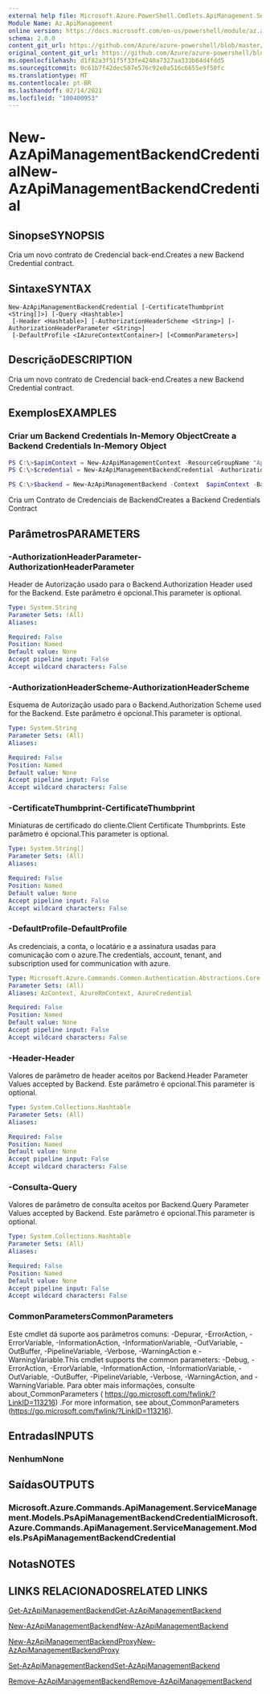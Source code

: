 ```yaml
---
external help file: Microsoft.Azure.PowerShell.Cmdlets.ApiManagement.ServiceManagement.dll-Help.xml
Module Name: Az.ApiManagement
online version: https://docs.microsoft.com/en-us/powershell/module/az.apimanagement/new-azapimanagementbackendcredential
schema: 2.0.0
content_git_url: https://github.com/Azure/azure-powershell/blob/master/src/ApiManagement/ApiManagement/help/New-AzApiManagementBackendCredential.md
original_content_git_url: https://github.com/Azure/azure-powershell/blob/master/src/ApiManagement/ApiManagement/help/New-AzApiManagementBackendCredential.md
ms.openlocfilehash: d1f82a3f51f5f33fe4240a7327aa333b64d4fdd5
ms.sourcegitcommit: 0c61b7f42dec507e576c92e0a516c6655e9f50fc
ms.translationtype: MT
ms.contentlocale: pt-BR
ms.lasthandoff: 02/14/2021
ms.locfileid: "100400953"
---
```

# <span data-ttu-id="df9ef-101">New-AzApiManagementBackendCredential</span><span class="sxs-lookup"><span data-stu-id="df9ef-101">New-AzApiManagementBackendCredential</span></span>

## <span data-ttu-id="df9ef-102">Sinopse</span><span class="sxs-lookup"><span data-stu-id="df9ef-102">SYNOPSIS</span></span>
<span data-ttu-id="df9ef-103">Cria um novo contrato de Credencial back-end.</span><span class="sxs-lookup"><span data-stu-id="df9ef-103">Creates a new Backend Credential contract.</span></span>

## <span data-ttu-id="df9ef-104">Sintaxe</span><span class="sxs-lookup"><span data-stu-id="df9ef-104">SYNTAX</span></span>

```
New-AzApiManagementBackendCredential [-CertificateThumbprint <String[]>] [-Query <Hashtable>]
 [-Header <Hashtable>] [-AuthorizationHeaderScheme <String>] [-AuthorizationHeaderParameter <String>]
 [-DefaultProfile <IAzureContextContainer>] [<CommonParameters>]
```

## <span data-ttu-id="df9ef-105">Descrição</span><span class="sxs-lookup"><span data-stu-id="df9ef-105">DESCRIPTION</span></span>
<span data-ttu-id="df9ef-106">Cria um novo contrato de Credencial back-end.</span><span class="sxs-lookup"><span data-stu-id="df9ef-106">Creates a new Backend Credential contract.</span></span>

## <span data-ttu-id="df9ef-107">Exemplos</span><span class="sxs-lookup"><span data-stu-id="df9ef-107">EXAMPLES</span></span>

### <span data-ttu-id="df9ef-108">Criar um Backend Credentials In-Memory Object</span><span class="sxs-lookup"><span data-stu-id="df9ef-108">Create a Backend Credentials In-Memory Object</span></span>
```powershell
PS C:\>$apimContext = New-AzApiManagementContext -ResourceGroupName "Api-Default-WestUS" -ServiceName "contoso"
PS C:\>$credential = New-AzApiManagementBackendCredential -AuthorizationHeaderScheme basic -AuthorizationHeaderParameter opensesame -Query @{"sv" = @('xx', 'bb'); "sr" = @('cc')} -Header @{"x-my-1" = @('val1', 'val2')}

PS C:\>$backend = New-AzApiManagementBackend -Context  $apimContext -BackendId 123 -Url 'https://contoso.com/awesomeapi' -Protocol http -Title "first backend" -SkipCertificateChainValidation $true -Credential $credential -Description "my backend"
```

<span data-ttu-id="df9ef-109">Cria um Contrato de Credenciais de Backend</span><span class="sxs-lookup"><span data-stu-id="df9ef-109">Creates a Backend Credentials Contract</span></span>

## <span data-ttu-id="df9ef-110">Parâmetros</span><span class="sxs-lookup"><span data-stu-id="df9ef-110">PARAMETERS</span></span>

### <span data-ttu-id="df9ef-111">-AuthorizationHeaderParameter</span><span class="sxs-lookup"><span data-stu-id="df9ef-111">-AuthorizationHeaderParameter</span></span>
<span data-ttu-id="df9ef-112">Header de Autorização usado para o Backend.</span><span class="sxs-lookup"><span data-stu-id="df9ef-112">Authorization Header used for the Backend.</span></span>
<span data-ttu-id="df9ef-113">Este parâmetro é opcional.</span><span class="sxs-lookup"><span data-stu-id="df9ef-113">This parameter is optional.</span></span>

```yaml
Type: System.String
Parameter Sets: (All)
Aliases:

Required: False
Position: Named
Default value: None
Accept pipeline input: False
Accept wildcard characters: False
```

### <span data-ttu-id="df9ef-114">-AuthorizationHeaderScheme</span><span class="sxs-lookup"><span data-stu-id="df9ef-114">-AuthorizationHeaderScheme</span></span>
<span data-ttu-id="df9ef-115">Esquema de Autorização usado para o Backend.</span><span class="sxs-lookup"><span data-stu-id="df9ef-115">Authorization Scheme used for the Backend.</span></span>
<span data-ttu-id="df9ef-116">Este parâmetro é opcional.</span><span class="sxs-lookup"><span data-stu-id="df9ef-116">This parameter is optional.</span></span>

```yaml
Type: System.String
Parameter Sets: (All)
Aliases:

Required: False
Position: Named
Default value: None
Accept pipeline input: False
Accept wildcard characters: False
```

### <span data-ttu-id="df9ef-117">-CertificateThumbprint</span><span class="sxs-lookup"><span data-stu-id="df9ef-117">-CertificateThumbprint</span></span>
<span data-ttu-id="df9ef-118">Miniaturas de certificado do cliente.</span><span class="sxs-lookup"><span data-stu-id="df9ef-118">Client Certificate Thumbprints.</span></span>
<span data-ttu-id="df9ef-119">Este parâmetro é opcional.</span><span class="sxs-lookup"><span data-stu-id="df9ef-119">This parameter is optional.</span></span>

```yaml
Type: System.String[]
Parameter Sets: (All)
Aliases:

Required: False
Position: Named
Default value: None
Accept pipeline input: False
Accept wildcard characters: False
```

### <span data-ttu-id="df9ef-120">-DefaultProfile</span><span class="sxs-lookup"><span data-stu-id="df9ef-120">-DefaultProfile</span></span>
<span data-ttu-id="df9ef-121">As credenciais, a conta, o locatário e a assinatura usadas para comunicação com o azure.</span><span class="sxs-lookup"><span data-stu-id="df9ef-121">The credentials, account, tenant, and subscription used for communication with azure.</span></span>

```yaml
Type: Microsoft.Azure.Commands.Common.Authentication.Abstractions.Core.IAzureContextContainer
Parameter Sets: (All)
Aliases: AzContext, AzureRmContext, AzureCredential

Required: False
Position: Named
Default value: None
Accept pipeline input: False
Accept wildcard characters: False
```

### <span data-ttu-id="df9ef-122">-Header</span><span class="sxs-lookup"><span data-stu-id="df9ef-122">-Header</span></span>
<span data-ttu-id="df9ef-123">Valores de parâmetro de header aceitos por Backend.</span><span class="sxs-lookup"><span data-stu-id="df9ef-123">Header Parameter Values accepted by Backend.</span></span>
<span data-ttu-id="df9ef-124">Este parâmetro é opcional.</span><span class="sxs-lookup"><span data-stu-id="df9ef-124">This parameter is optional.</span></span>

```yaml
Type: System.Collections.Hashtable
Parameter Sets: (All)
Aliases:

Required: False
Position: Named
Default value: None
Accept pipeline input: False
Accept wildcard characters: False
```

### <span data-ttu-id="df9ef-125">-Consulta</span><span class="sxs-lookup"><span data-stu-id="df9ef-125">-Query</span></span>
<span data-ttu-id="df9ef-126">Valores de parâmetro de consulta aceitos por Backend.</span><span class="sxs-lookup"><span data-stu-id="df9ef-126">Query Parameter Values accepted by Backend.</span></span>
<span data-ttu-id="df9ef-127">Este parâmetro é opcional.</span><span class="sxs-lookup"><span data-stu-id="df9ef-127">This parameter is optional.</span></span>

```yaml
Type: System.Collections.Hashtable
Parameter Sets: (All)
Aliases:

Required: False
Position: Named
Default value: None
Accept pipeline input: False
Accept wildcard characters: False
```

### <span data-ttu-id="df9ef-128">CommonParameters</span><span class="sxs-lookup"><span data-stu-id="df9ef-128">CommonParameters</span></span>
<span data-ttu-id="df9ef-129">Este cmdlet dá suporte aos parâmetros comuns: -Depurar, -ErrorAction, -ErrorVariable, -InformationAction, -InformationVariable, -OutVariable, -OutBuffer, -PipelineVariable, -Verbose, -WarningAction e -WarningVariable.</span><span class="sxs-lookup"><span data-stu-id="df9ef-129">This cmdlet supports the common parameters: -Debug, -ErrorAction, -ErrorVariable, -InformationAction, -InformationVariable, -OutVariable, -OutBuffer, -PipelineVariable, -Verbose, -WarningAction, and -WarningVariable.</span></span> <span data-ttu-id="df9ef-130">Para obter mais informações, consulte about_CommonParameters ( https://go.microsoft.com/fwlink/?LinkID=113216) .</span><span class="sxs-lookup"><span data-stu-id="df9ef-130">For more information, see about_CommonParameters (https://go.microsoft.com/fwlink/?LinkID=113216).</span></span>

## <span data-ttu-id="df9ef-131">Entradas</span><span class="sxs-lookup"><span data-stu-id="df9ef-131">INPUTS</span></span>

### <span data-ttu-id="df9ef-132">Nenhum</span><span class="sxs-lookup"><span data-stu-id="df9ef-132">None</span></span>

## <span data-ttu-id="df9ef-133">Saídas</span><span class="sxs-lookup"><span data-stu-id="df9ef-133">OUTPUTS</span></span>

### <span data-ttu-id="df9ef-134">Microsoft.Azure.Commands.ApiManagement.ServiceManagement.Models.PsApiManagementBackendCredential</span><span class="sxs-lookup"><span data-stu-id="df9ef-134">Microsoft.Azure.Commands.ApiManagement.ServiceManagement.Models.PsApiManagementBackendCredential</span></span>

## <span data-ttu-id="df9ef-135">Notas</span><span class="sxs-lookup"><span data-stu-id="df9ef-135">NOTES</span></span>

## <span data-ttu-id="df9ef-136">LINKS RELACIONADOS</span><span class="sxs-lookup"><span data-stu-id="df9ef-136">RELATED LINKS</span></span>

[<span data-ttu-id="df9ef-137">Get-AzApiManagementBackend</span><span class="sxs-lookup"><span data-stu-id="df9ef-137">Get-AzApiManagementBackend</span></span>](./Get-AzApiManagementBackend.md)

[<span data-ttu-id="df9ef-138">New-AzApiManagementBackend</span><span class="sxs-lookup"><span data-stu-id="df9ef-138">New-AzApiManagementBackend</span></span>](./New-AzApiManagementBackend.md)

[<span data-ttu-id="df9ef-139">New-AzApiManagementBackendProxy</span><span class="sxs-lookup"><span data-stu-id="df9ef-139">New-AzApiManagementBackendProxy</span></span>](./New-AzApiManagementBackendProxy.md)

[<span data-ttu-id="df9ef-140">Set-AzApiManagementBackend</span><span class="sxs-lookup"><span data-stu-id="df9ef-140">Set-AzApiManagementBackend</span></span>](./Set-AzApiManagementBackend.md)

[<span data-ttu-id="df9ef-141">Remove-AzApiManagementBackend</span><span class="sxs-lookup"><span data-stu-id="df9ef-141">Remove-AzApiManagementBackend</span></span>](./Remove-AzApiManagementBackend.md)
